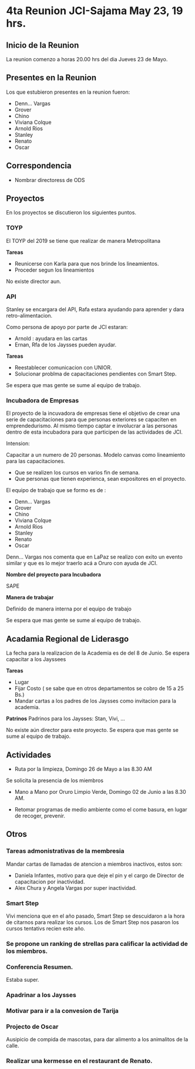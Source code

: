 # 4ta Reunion JCI-Sajama May 23, 19 hrs.

## Inicio de la Reunion

La reunion comenzo a horas 20.00 hrs del dia Jueves 23 de Mayo.

## Presentes en la Reunion

Los que estubieron presentes en la reunion fueron:

+ Denn... Vargas
+ Grover
+ Chino
+ Viviana Colque
+ Arnold Rios
+ Stanley 
+ Renato
+ Oscar

## Correspondencia
* Nombrar directoress de ODS

## Proyectos

En los proyectos se discutieron los siguientes puntos.

### TOYP

El TOYP del 2019 se tiene que realizar de manera Metropolitana

**Tareas**

* Reunicerse con Karla para que nos brinde los lineamientos.
* Proceder segun los lineamientos

No existe director aun.

### API
Stanley se encargara del API, Rafa estara ayudando para aprender y dara retro-alimentacion.


Como persona de apoyo por parte de JCI estaran:

* Arnold : ayudara en las cartas
* Ernan, Rfa de los Jaysses pueden ayudar.
 
**Tareas**

* Reestablecer comunicacion con UNIOR.
* Solucionar problma de capacitaciones pendientes con Smart Step.

Se espera que mas gente se sume al equipo de trabajo.

### Incubadora de Empresas

El proyecto de la incuvadora de empresas tiene el objetivo de crear una serie de capacitaciones para que personas exteriores se capaciten en emprendedurismo. Al mismo tiempo captar e involucrar a las personas dentro de esta incubadora para que participen de las actividades de JCI.


Intension:

Capacitar a un numero de 20 personas. Modelo canvas como lineamiento para las capacitaciones. 

* Que se realizen los cursos en varios fin de semana.
* Que personas que tienen experienca, sean expositores en el proyecto.

El equipo de trabajo que se formo es de :

+ Denn... Vargas
+ Grover
+ Chino
+ Viviana Colque
+ Arnold Rios
+ Stanley 
+ Renato
+ Oscar 

Denn... Vargas nos comenta que en LaPaz se realizo con exito un evento similar y que es lo mejor traerlo acá a Oruro con ayuda de JCI.

**Nombre del proyecto para Incubadora**

SAPE

**Manera de trabajar**

Definido de manera interna por el equipo de trabajo

Se espera que mas gente se sume al equipo de trabajo.

## Acadamia Regional de Liderasgo
La fecha para la realizacion de la Academia es de del 8 de Junio. Se espera capacitar a los Jayssees

**Tareas**

* Lugar
* Fijar Costo ( se sabe que en otros departamentos se cobro de 15 a 25 Bs.)
* Mandar cartas a los padres de los Jaysses como invitacion para la academia.

**Patrinos**
Padrinos para los Jaysses: Stan, Vivi, ...

No existe aún director para este proyecto.
Se espera que mas gente se sume al equipo de trabajo.


## Actividades

* Ruta por la limpieza, Domingo 26 de Mayo a las 8.30 AM

Se solicita la presencia de los miembros

* Mano a Mano por Oruro Limpio Verde, Domingo 02 de Junio a las 8.30 AM.

* Retomar programas de medio ambiente como el come basura, en lugar de recoger, prevenir.


## Otros

### Tareas admonistrativas de la membresia

Mandar cartas de llamadas de atencion a miembros inactivos, estos son:

+ Daniela Infantes, motivo para que deje el pin y el cargo de Director de capacitacion por inactividad.
+ Alex Chura y Angela Vargas por  super inactividad.

### Smart Step
Vivi menciona que en el año pasado, Smart Step se descuidaron a la hora de citarnos para realizar los cursos. 
Los de Smart Step nos pasaron los cursos tentativs recien este año.


### Se propone un ranking de strellas para calificar la actividad de los miembros.
### Conferencia Resumen.
Estaba super.

### Apadrinar a los Jaysses

### Motivar para ir a la convesion de Tarija

### Projecto de Oscar

Ausipicio de compida de mascotas, para dar alimento a los animalitos de la calle.

### Realizar una kermesse  en el restaurant de Renato.
